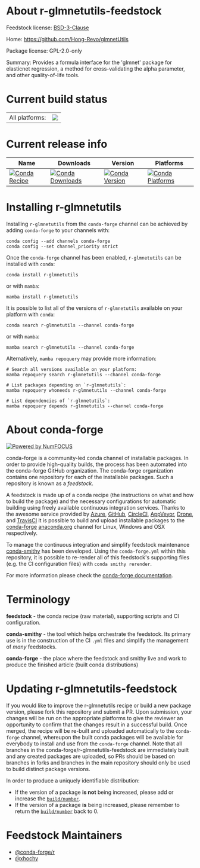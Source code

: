 About r-glmnetutils-feedstock
=============================

Feedstock license: [BSD-3-Clause](https://github.com/conda-forge/r-glmnetutils-feedstock/blob/main/LICENSE.txt)

Home: https://github.com/Hong-Revo/glmnetUtils

Package license: GPL-2.0-only

Summary: Provides a formula interface for the 'glmnet' package for elasticnet regression, a method for cross-validating the alpha parameter, and other quality-of-life tools.

Current build status
====================


<table><tr><td>All platforms:</td>
    <td>
      <a href="https://dev.azure.com/conda-forge/feedstock-builds/_build/latest?definitionId=7242&branchName=main">
        <img src="https://dev.azure.com/conda-forge/feedstock-builds/_apis/build/status/r-glmnetutils-feedstock?branchName=main">
      </a>
    </td>
  </tr>
</table>

Current release info
====================

| Name | Downloads | Version | Platforms |
| --- | --- | --- | --- |
| [![Conda Recipe](https://img.shields.io/badge/recipe-r--glmnetutils-green.svg)](https://anaconda.org/conda-forge/r-glmnetutils) | [![Conda Downloads](https://img.shields.io/conda/dn/conda-forge/r-glmnetutils.svg)](https://anaconda.org/conda-forge/r-glmnetutils) | [![Conda Version](https://img.shields.io/conda/vn/conda-forge/r-glmnetutils.svg)](https://anaconda.org/conda-forge/r-glmnetutils) | [![Conda Platforms](https://img.shields.io/conda/pn/conda-forge/r-glmnetutils.svg)](https://anaconda.org/conda-forge/r-glmnetutils) |

Installing r-glmnetutils
========================

Installing `r-glmnetutils` from the `conda-forge` channel can be achieved by adding `conda-forge` to your channels with:

```
conda config --add channels conda-forge
conda config --set channel_priority strict
```

Once the `conda-forge` channel has been enabled, `r-glmnetutils` can be installed with `conda`:

```
conda install r-glmnetutils
```

or with `mamba`:

```
mamba install r-glmnetutils
```

It is possible to list all of the versions of `r-glmnetutils` available on your platform with `conda`:

```
conda search r-glmnetutils --channel conda-forge
```

or with `mamba`:

```
mamba search r-glmnetutils --channel conda-forge
```

Alternatively, `mamba repoquery` may provide more information:

```
# Search all versions available on your platform:
mamba repoquery search r-glmnetutils --channel conda-forge

# List packages depending on `r-glmnetutils`:
mamba repoquery whoneeds r-glmnetutils --channel conda-forge

# List dependencies of `r-glmnetutils`:
mamba repoquery depends r-glmnetutils --channel conda-forge
```


About conda-forge
=================

[![Powered by
NumFOCUS](https://img.shields.io/badge/powered%20by-NumFOCUS-orange.svg?style=flat&colorA=E1523D&colorB=007D8A)](https://numfocus.org)

conda-forge is a community-led conda channel of installable packages.
In order to provide high-quality builds, the process has been automated into the
conda-forge GitHub organization. The conda-forge organization contains one repository
for each of the installable packages. Such a repository is known as a *feedstock*.

A feedstock is made up of a conda recipe (the instructions on what and how to build
the package) and the necessary configurations for automatic building using freely
available continuous integration services. Thanks to the awesome service provided by
[Azure](https://azure.microsoft.com/en-us/services/devops/), [GitHub](https://github.com/),
[CircleCI](https://circleci.com/), [AppVeyor](https://www.appveyor.com/),
[Drone](https://cloud.drone.io/welcome), and [TravisCI](https://travis-ci.com/)
it is possible to build and upload installable packages to the
[conda-forge](https://anaconda.org/conda-forge) [anaconda.org](https://anaconda.org/)
channel for Linux, Windows and OSX respectively.

To manage the continuous integration and simplify feedstock maintenance
[conda-smithy](https://github.com/conda-forge/conda-smithy) has been developed.
Using the ``conda-forge.yml`` within this repository, it is possible to re-render all of
this feedstock's supporting files (e.g. the CI configuration files) with ``conda smithy rerender``.

For more information please check the [conda-forge documentation](https://conda-forge.org/docs/).

Terminology
===========

**feedstock** - the conda recipe (raw material), supporting scripts and CI configuration.

**conda-smithy** - the tool which helps orchestrate the feedstock.
                   Its primary use is in the construction of the CI ``.yml`` files
                   and simplify the management of *many* feedstocks.

**conda-forge** - the place where the feedstock and smithy live and work to
                  produce the finished article (built conda distributions)


Updating r-glmnetutils-feedstock
================================

If you would like to improve the r-glmnetutils recipe or build a new
package version, please fork this repository and submit a PR. Upon submission,
your changes will be run on the appropriate platforms to give the reviewer an
opportunity to confirm that the changes result in a successful build. Once
merged, the recipe will be re-built and uploaded automatically to the
`conda-forge` channel, whereupon the built conda packages will be available for
everybody to install and use from the `conda-forge` channel.
Note that all branches in the conda-forge/r-glmnetutils-feedstock are
immediately built and any created packages are uploaded, so PRs should be based
on branches in forks and branches in the main repository should only be used to
build distinct package versions.

In order to produce a uniquely identifiable distribution:
 * If the version of a package **is not** being increased, please add or increase
   the [``build/number``](https://docs.conda.io/projects/conda-build/en/latest/resources/define-metadata.html#build-number-and-string).
 * If the version of a package **is** being increased, please remember to return
   the [``build/number``](https://docs.conda.io/projects/conda-build/en/latest/resources/define-metadata.html#build-number-and-string)
   back to 0.

Feedstock Maintainers
=====================

* [@conda-forge/r](https://github.com/conda-forge/r/)
* [@xhochy](https://github.com/xhochy/)

